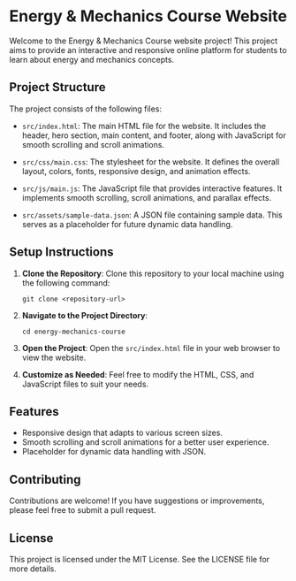 # Energy & Mechanics Course Website

Welcome to the Energy & Mechanics Course website project! This project aims to provide an interactive and responsive online platform for students to learn about energy and mechanics concepts.

## Project Structure

The project consists of the following files:

- `src/index.html`: The main HTML file for the website. It includes the header, hero section, main content, and footer, along with JavaScript for smooth scrolling and scroll animations.
  
- `src/css/main.css`: The stylesheet for the website. It defines the overall layout, colors, fonts, responsive design, and animation effects.
  
- `src/js/main.js`: The JavaScript file that provides interactive features. It implements smooth scrolling, scroll animations, and parallax effects.
  
- `src/assets/sample-data.json`: A JSON file containing sample data. This serves as a placeholder for future dynamic data handling.

## Setup Instructions

1. **Clone the Repository**: 
   Clone this repository to your local machine using the following command:
   ```
   git clone <repository-url>
   ```

2. **Navigate to the Project Directory**:
   ```
   cd energy-mechanics-course
   ```

3. **Open the Project**:
   Open the `src/index.html` file in your web browser to view the website.

4. **Customize as Needed**:
   Feel free to modify the HTML, CSS, and JavaScript files to suit your needs.

## Features

- Responsive design that adapts to various screen sizes.
- Smooth scrolling and scroll animations for a better user experience.
- Placeholder for dynamic data handling with JSON.

## Contributing

Contributions are welcome! If you have suggestions or improvements, please feel free to submit a pull request.

## License

This project is licensed under the MIT License. See the LICENSE file for more details.